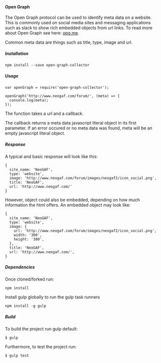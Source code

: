 #### Open Graph

The Open Graph protocol can be used to identify meta data on a website.
This is commonly used on social media sites and messaging applications
such as slack to show rich embedded objects from url links. To read
more about Open Graph see here: [opg.me](http://ogp.me).

Common meta data are things such as title, type, image and url.

##### Installation

    npm install --save open-graph-collector

##### Usage

    var openGraph = require('open-graph-collector');

    openGraph('http://www.neogaf.com/forum/', (meta) => {
      console.log(meta);
    });

The function takes a url and a callback.

The callback returns a meta data javascript literal object in its first
parameter.  If an error occured or no meta data was found, meta will be
an empty javascript literal object.

##### Response

A typical and basic response will look like this:

    {
      site_name: 'NeoGAF',
      type: 'website',
      image: 'http://www.neogaf.com/forum/images/neogaf2/icon_social.png',
      title: 'NeoGAF',
      url: 'http://www.neogaf.com/'
    }

However, object could also be embedded, depending on how much information
the html offers.  An embedded object may look like:

    {
      site_name: 'NeoGAF',
      type: 'website',
      image: {
        url: 'http://www.neogaf.com/forum/images/neogaf2/icon_social.png',
        width: '300',
        height: '300',
      },
      title: 'NeoGAF',
      url: 'http://www.neogaf.com/',
    }

##### Dependencies

Once cloned/forked run:

    npm install

Install gulp globally to run the gulp task runners

    npm install -g gulp

##### Build

To build the project run gulp default:

    $ gulp

Furthermore, to test the project run:

    $ gulp test
